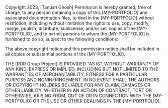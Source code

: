 Copyright 2023, [Tanusri Ghosh]
Permission is hereby granted, free of charge, to any person obtaining a copy of this [MY-PORTFOLIO] and associated documentation files, to deal in the [MY-PORTFOLIO] without restriction, including without limitation the rights to use, copy, modify, merge, publish, distribute, sublicense, and/or sell copies of the [MY-PORTFOLIO], and to permit persons to whom the [MY-PORTFOLIO] is furnished to do so, subject to the following conditions:

The above copyright notice and this permission notice shall be included in all copies or substantial portions of the [MY-PORTFOLIO].

THE [ROR Group Project] IS PROVIDED "AS IS", WITHOUT WARRANTY OF ANY KIND, EXPRESS OR IMPLIED, INCLUDING BUT NOT LIMITED TO THE WARRANTIES OF MERCHANTABILITY, FITNESS FOR A PARTICULAR PURPOSE AND NONINFRINGEMENT. IN NO EVENT SHALL THE AUTHORS OR COPYRIGHT HOLDERS BE LIABLE FOR ANY CLAIM, DAMAGES OR OTHER LIABILITY, WHETHER IN AN ACTION OF CONTRACT, TORT OR OTHERWISE, ARISING FROM, OUT OF OR IN CONNECTION WITH THE [MY-PORTFOLIO] OR THE USE OR OTHER DEALINGS IN THE [MY-PORTFOLIO].